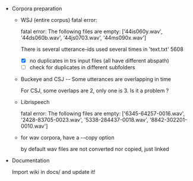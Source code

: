 <!-- -*-org-*- this comment force org-mode in emacs -->

* Corpora preparation

  - WSJ (entire corpus) fatal error:

    fatal error: The following files are empty: ['44is060y.wav',
    '44ds060b.wav', '44js0703.wav', '44ms090x.wav']

    There is several utterance-ids used several times in 'text.txt' 5608
    - [X] no duplicates in trs input files (all have different abspath)
    - [ ] check for duplicates in different subfolders

  - Buckeye and CSJ -- Some utterances are overlapping in time

    For CSJ, some overlaps are 2, only one is 3. Is it a problem ?

  - Librispeech

    fatal error: The following files are empty:
    ['6345-64257-0016.wav', '2428-83705-0023.wav',
    '5338-284437-0018.wav', '8842-302201-0010.wav']

  - for wav corpora, have a --copy option

    by default wav files are not converted nor copied, just linked

* Documentation

  Import wiki in docs/ and update it!
